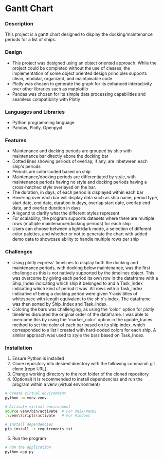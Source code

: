 # Gantt Chart

### Description
This project is a gantt chart designed to display the docking/maintenance periods for a list of ships.

### Design
- This project was designed using an object oriented approach.  While the project could be completed without the use of classes, the implementation of some object oriented design principles supports clean, modular, organized, and maintainable code
- Plotly was chosen to generate the graph for its enhanced interactivity over other libraries such as matplotlib
- Pandas was chosen for its simple data processing capabilities and seamless compatibility with Plotly

### Languages and Libraries
- Python programming language
- Pandas, Plotly, Openpyxl

### Features
- Maintenance and docking periods are grouped by ship with maintenance bar directly above the docking bar
- Dotted lines showing periods of overlap, if any, are inbetween each ship's periods
- Periods are color-coded based on ship
- Maintenance/docking periods are differentiated by style, with maintenance periods having no style and docking periods having a cross-hatched style overlayed on the bar.
- The duration, in days, of each period is displayed within each bar
- Hovering over each bar will display data such as ship name, period type, start date, end date, duration in days, overlap start date, overlap end date, and overlap duration in days
- A legend to clarify what the different styles represent
- For scalability, the program supports datasets where there are multiple rows (multiple maintenance/docking periods) for each ship 
- Users can choose between a light/dark mode, a selection of different color palettes, and whether or not to generate the chart with added demo data to showcase ability to handle multiple rows per ship
### Challenges
- Using plotly express' timelines to display both the docking and maintenance periods, with docking below maintenance, was the first challenge as this is not natively supported by the timelines object.  This was overcome by giving each period its own row in the dataframe with a Ship_Index indicating which ship it belonged to and a Task_Index indicating which kind of period it was. All rows with a Task_Index indicative of being a docking period were given Y-axis titles of whitespace with length equivalent to the ship's index.  The dataframe was then sorted by Ship_Index and Task_Index.
- Coloring the bars was challenging, as using the 'color' option for plotly timelines disrupted the original order of the dataframe.  I was able to overcome this by using the 'marker_color' option in the update_traces method to set the color of each bar based on its ship index, which corresponded to a list I created with hard-coded colors for each ship.  A similar approach was used to style the bars based on Task_Index.

### Installation
1. Ensure Python is installed 
2. Clone repository into desired directory with the following command: git clone [repo URL]
3. Change working directory to the root folder of the cloned repository 
3. (Optional) It is recommended to install dependencies and run the program within a venv (virtual environment)
```bash
# Create virtual environment
python -m venv venv

# Activate virtual environment
source venv/bin/activate  # For Unix/macOS
.\venv\Scripts\activate   # For Windows

# Install dependencies
pip install -r requirements.txt
```
5. Run the program
```bash
# Run the application
python app.py
```
    

